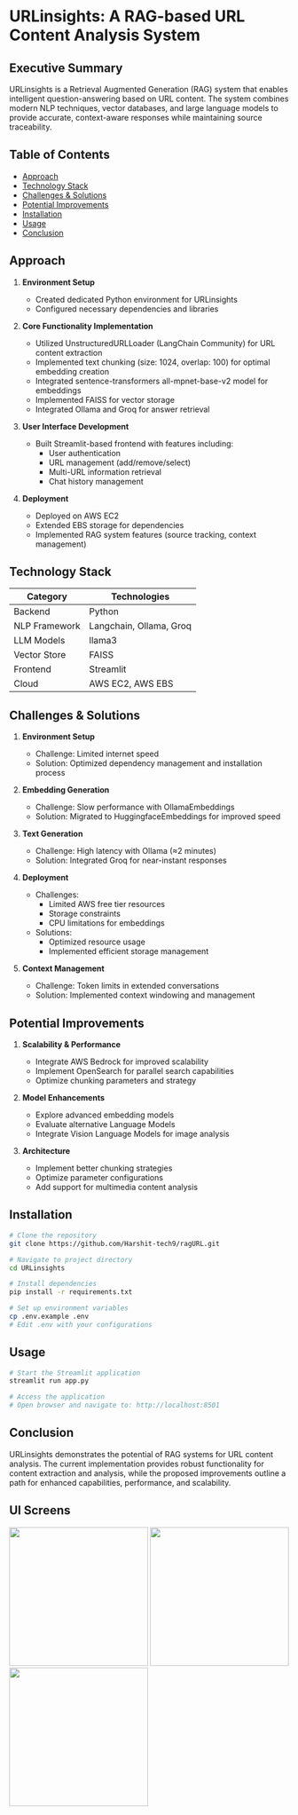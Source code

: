 # URLinsights: A RAG-based URL Content Analysis System

## Executive Summary
URLinsights is a Retrieval Augmented Generation (RAG) system that enables intelligent question-answering based on URL content. The system combines modern NLP techniques, vector databases, and large language models to provide accurate, context-aware responses while maintaining source traceability.

## Table of Contents
- [Approach](#approach)
- [Technology Stack](#technology-stack)
- [Challenges & Solutions](#challenges--solutions)
- [Potential Improvements](#potential-improvements)
- [Installation](#installation)
- [Usage](#usage)
- [Conclusion](#conclusion)

## Approach
1. **Environment Setup**
   - Created dedicated Python environment for URLinsights
   - Configured necessary dependencies and libraries

2. **Core Functionality Implementation**
   - Utilized UnstructuredURLLoader (LangChain Community) for URL content extraction
   - Implemented text chunking (size: 1024, overlap: 100) for optimal embedding creation
   - Integrated sentence-transformers all-mpnet-base-v2 model for embeddings
   - Implemented FAISS for vector storage
   - Integrated Ollama and Groq for answer retrieval

3. **User Interface Development**
   - Built Streamlit-based frontend with features including:
     - User authentication
     - URL management (add/remove/select)
     - Multi-URL information retrieval
     - Chat history management
     
4. **Deployment**
   - Deployed on AWS EC2
   - Extended EBS storage for dependencies
   - Implemented RAG system features (source tracking, context management)

## Technology Stack

| Category        | Technologies                |
|----------------|----------------------------|
| Backend        | Python                     |
| NLP Framework  | Langchain, Ollama, Groq   |
| LLM Models     | llama3                    |
| Vector Store   | FAISS                     |
| Frontend       | Streamlit                 |
| Cloud          | AWS EC2, AWS EBS          |

## Challenges & Solutions

1. **Environment Setup**
   - Challenge: Limited internet speed
   - Solution: Optimized dependency management and installation process

2. **Embedding Generation**
   - Challenge: Slow performance with OllamaEmbeddings
   - Solution: Migrated to HuggingfaceEmbeddings for improved speed

3. **Text Generation**
   - Challenge: High latency with Ollama (≈2 minutes)
   - Solution: Integrated Groq for near-instant responses

4. **Deployment**
   - Challenges:
     - Limited AWS free tier resources
     - Storage constraints
     - CPU limitations for embeddings
   - Solutions:
     - Optimized resource usage
     - Implemented efficient storage management
     
5. **Context Management**
   - Challenge: Token limits in extended conversations
   - Solution: Implemented context windowing and management

## Potential Improvements

1. **Scalability & Performance**
   - Integrate AWS Bedrock for improved scalability
   - Implement OpenSearch for parallel search capabilities
   - Optimize chunking parameters and strategy

2. **Model Enhancements**
   - Explore advanced embedding models
   - Evaluate alternative Language Models
   - Integrate Vision Language Models for image analysis

3. **Architecture**
   - Implement better chunking strategies
   - Optimize parameter configurations
   - Add support for multimedia content analysis

## Installation
```bash
# Clone the repository
git clone https://github.com/Harshit-tech9/ragURL.git

# Navigate to project directory
cd URLinsights

# Install dependencies
pip install -r requirements.txt

# Set up environment variables
cp .env.example .env
# Edit .env with your configurations
```

## Usage
```bash
# Start the Streamlit application
streamlit run app.py

# Access the application
# Open browser and navigate to: http://localhost:8501
```

## Conclusion
URLinsights demonstrates the potential of RAG systems for URL content analysis. The current implementation provides robust functionality for content extraction and analysis, while the proposed improvements outline a path for enhanced capabilities, performance, and scalability. 

## UI Screens 

<!-- Features Screenshot Grid -->
<p float="left">
  <img src="./assets/screenshots/url-analysis.png" width="250" />
  <img src="./assets/screenshots/rag-system.png" width="250" /> 
  <img src="./assets/screenshots/results.png" width="250" />
</p>
